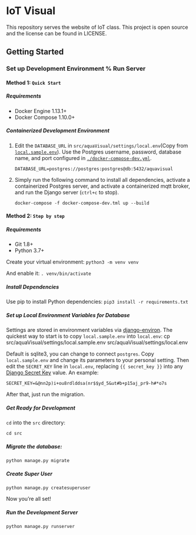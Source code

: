 # IoT Visual

This repository serves the website of IoT class. This project is open source and the license can be found in LICENSE.

## Getting Started


### Set up Development Environment % Run Server

#### Method 1: `Quick Start`

##### Requirements
- Docker Engine 1.13.1+
- Docker Compose 1.10.0+

##### Containerized Development Environment

1. Edit the `DATABASE_URL` in `src/aquaVisual/settings/local.env`(Copy from [`local.sample.env`](../src/aquaVisual/settings/local.sample.env)). Use the Postgres username, password, database name, and port configured in [`./docker-compose-dev.yml`](../docker-compose-dev.yml).

    ```
    DATABASE_URL=postgres://postgres:postgres@db:5432/aquavisual
    ```

2. Simply run the following command to install all dependencies, activate a containerized Postgres server, and activate a containerized mqtt broker, and run the Django server (`ctrl+c` to stop).

    ```
    docker-compose -f docker-compose-dev.tml up --build
    ```

#### Method 2: `Step by step`

##### Requirements
- Git 1.8+
- Python 3.7+

Create your virtual environment:
`python3 -m venv venv`

And enable it:
`. venv/bin/activate`

##### Install Dependencies

Use pip to install Python dependencies:
`pip3 install -r requirements.txt`

##### Set up Local Environment Variables for Database

Settings are stored in environment variables via [django-environ](http://django-environ.readthedocs.org/en/latest/). The quickest way to start is to copy `local.sample.env` into `local.env`:
    cp src/aquaVisual/settings/local.sample.env src/aquaVisual/settings/local.env

Default is sqlite3, you can change to connect `postgres`. Copy `local.sample.env` and change its parameters to your personal setting.
Then edit the `SECRET_KEY` line in `local.env`, replacing `{{ secret_key }}` into any [Django Secret Key](http://www.miniwebtool.com/django-secret-key-generator/) value. An example:

    SECRET_KEY=&@nn2p)i+ou8rdlddsa(nr$$yd_5&ut#b+p15aj_pr9-h#*o7s

After that, just run the migration.

##### Get Ready for Development

`cd` into the `src` directory:

    cd src

##### Migrate the database:

    python manage.py migrate

##### Create Super User

    python manage.py createsuperuser

Now you’re all set!

##### Run the Development Server

    python manage.py runserver
